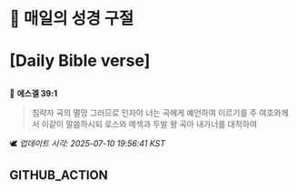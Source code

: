 # 🙏 매일의 성경 구절
# [Daily Bible verse]
##
<!-- START_BIBLE_VERSE -->
📖 **에스겔 39:1**
> 침략자 곡의 멸망 그러므로 인자야 너는 곡에게 예언하여 이르기를 주 여호와께서 이같이 말씀하시되 로스와 메섹과 두발 왕 곡아 내가너를 대적하여

🕊️ _업데이트 시각: 2025-07-10 19:56:41 KST_
  <!-- END_BIBLE_VERSE -->
## GITHUB_ACTION
